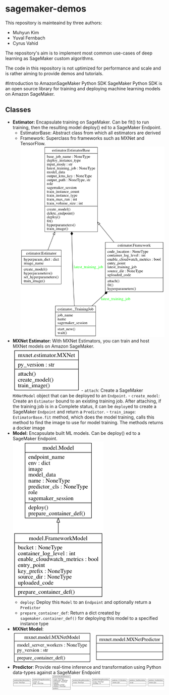 # sagemaker-demos
This repository is mainteaind by three authors:

- Muhyun Kim
- Yuval Fernbach
- Cyrus Vahid

The repository's aim is to implement most common use-cases of deep learning as SageMaker custom algorithms.

The code in this repository is not uptimized for performance and scale and is rather aiming to provide demos and tutorials.

#Introduction to AmazonSageMaker Python SDK
SageMaker Python SDK is an open source library for training and deploying machine learning models on Amazon SageMaker.

## Classes
- **Estimator:** Encapsulate training on SageMaker. Can be fit() to run training, then the resulting model deploy() ed to a SageMaker Endpoint.  
	- EstimatorBase: Abstract class from which all estimators are derived
	- Framework: Superclass fro frameworks such as MXNet and TensorFlow.
![Estimator](docs/images/classes_est_base.png)
- **MXNet Estimator:** With MXNet Estimators, you can train and host MXNet models on Amazon SageMaker.  
	![MXNet Estimator](docs/images/classes_est_mx.png)
		- ``attach``: Create a SageMaker ``MXNetModel`` object that can be deployed to an ``Endpoint``.
		- ``create_model``: Create an ``Estimator`` bound to an existing training job. After attaching, if
        the training job is in a Complete status, it can be ``deploy``ed to create
        a SageMaker ``Endpoint`` and return a ``Predictor``.
		- ``train_image``: ``EstimatorBase.fit`` method, which does the model training, calls this method to find the image to use for model training. The methods returns a docker image
- **Model:** Encapsulate built ML models. Can be deploy() ed to a SageMaker Endpoint.   
![Model](docs/images/classes_model_base.png)
	- ``deploy``: Deploy this ``Model`` to an ``Endpoint`` and optionally return a ``Predictor``
	- ``prepare_container_def``: Return a dict created by ``sagemaker.container_def()`` for deploying this model to a specified instance type
- **MXNet Model**:  
	![MXNet Model](docs/images/classes_mdl_mx.png)
- **Predictor**: Provide real-time inference and transformation using Python data-types against a SageMaker Endpoint     
![Predictor](docs/images/classes_prd_base.png)